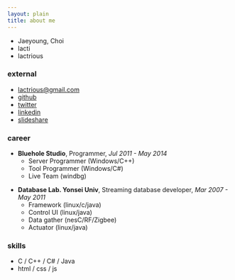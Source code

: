 ```yaml
---
layout: plain
title: about me
---
```


* Jaeyoung, Choi
* lacti
* lactrious

### external

* [lactrious@gmail.com](mailto:lactrious@gmail.com)
* [github](https://github.com/lacti)
* [twitter](https://twitter.com/lacti)
* [linkedin](https://www.linkedin.com/pub/jaeyoung-choi/99/243/861)
* [slideshare](https://www.slideshare.net/lactrious/presentations)

### career

* **Bluehole Studio**, Programmer, *Jul 2011 - May 2014*
	* Server Programmer (Windows/C++)
	* Tool Programmer (Windows/C#)
	* Live Team (windbg)
- **Database Lab. Yonsei Univ**, Streaming database developer, *Mar 2007 - May 2011*
	- Framework (linux/c/java)
	- Control UI (linux/java)
	- Data gather (nesC/RF/Zigbee)
	- Actuator (linux/java)

### skills

* C / C++ / C# / Java
* html / css / js
